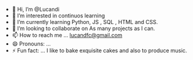- 👋 Hi, I’m @Lucandi
- 👀 I’m interested in continuos learning
- 🌱 I’m currently learning Python, JS , SQL , HTML and CSS.
- 💞️ I’m looking to collaborate on As many projects as I can.
- 📫 How to reach me ... lucandfc@gmail.com
- 😄 Pronouns: ...
- ⚡ Fun fact: ... I like to bake exquisite cakes and also to produce music.

<!---
Lucandi/Lucandi is a ✨ special ✨ repository because its `README.md` (this file) appears on your GitHub profile.
You can click the Preview link to take a look at your changes.
--->
